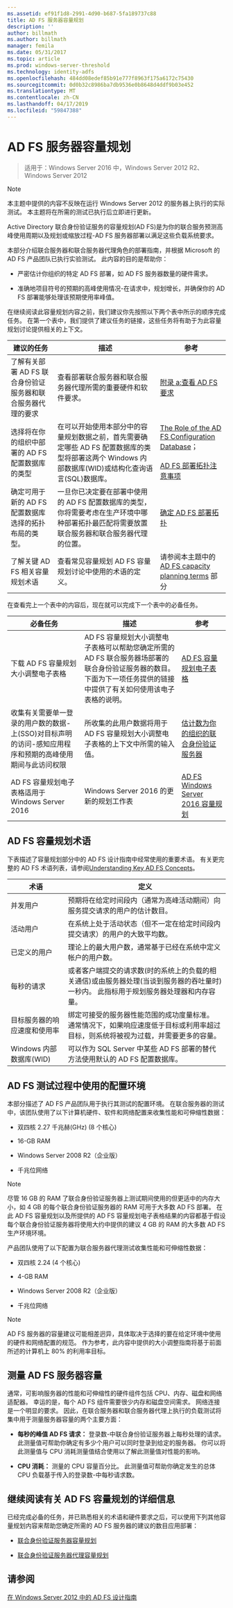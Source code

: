 ```yaml
---
ms.assetid: ef91f1d8-2991-4d90-b687-5fa189737c88
title: AD FS 服务器容量规划
description: ''
author: billmath
ms.author: billmath
manager: femila
ms.date: 05/31/2017
ms.topic: article
ms.prod: windows-server-threshold
ms.technology: identity-adfs
ms.openlocfilehash: 484dd08edef85b91e777f8963f175a6172c75430
ms.sourcegitcommit: 0d0b32c8986ba7db9536e0b8648d4ddf9b03e452
ms.translationtype: MT
ms.contentlocale: zh-CN
ms.lasthandoff: 04/17/2019
ms.locfileid: "59847388"
---
```

# <a name="planning-for-ad-fs-server-capacity"></a>AD FS 服务器容量规划

>适用于：Windows Server 2016 中，Windows Server 2012 R2、 Windows Server 2012

  
> [!NOTE]  
> 本主题中提供的内容不反映在运行 Windows Server 2012 的服务器上执行的实际测试。 本主题将在所需的测试已执行后立即进行更新。  
  
Active Directory 联合身份验证服务的容量规划\(AD FS\)是为你的联合服务预测高峰使用周期以及规划或缩放过程\-AD FS 服务器部署以满足这些负载系统要求。  
  
本部分介绍联合服务器和联合服务器代理角色的部署指南，并根据 Microsoft 的 AD FS 产品团队已执行实验测试。 此内容的目的是帮助你：  
  
-   严密估计你组织的特定 AD FS 部署，如 AD FS 服务器数量的硬件需求。  
  
-   准确地项目符号的预期的高峰使用情况\-在请求中，规划增长，并确保你的 AD FS 部署能够处理该预期使用率峰值。  
  
在继续阅读此容量规划内容之前，我们建议你先按照以下两个表中所示的顺序完成任务。 在第一个表中，我们提供了建议任务的链接，这些任务将有助于为此容量规划讨论提供相关的上下文。  
  
|建议的任务|描述|参考|  
|--------------------|---------------|-------------|  
|了解有关部署 AD FS 联合身份验证服务器和联合服务器代理的要求|查看部署联合服务器和联合服务器代理所需的重要硬件和软件要求。|[附录 a:查看 AD FS 要求](Appendix-A--Reviewing-AD-FS-Requirements.md)|  
|选择将在你的组织中部署的 AD FS 配置数据库的类型|在可以开始使用本部分中的容量规划数据之前，首先需要确定哪些 AD FS 配置数据库的类型将部署这两个 Windows 内部数据库\(WID\)或结构化查询语言\(SQL\)数据库。|[The Role of the AD FS Configuration Database](../../ad-fs/technical-reference/The-Role-of-the-AD-FS-Configuration-Database.md)；<br /><br />[AD FS 部署拓扑注意事项](AD-FS-Deployment-Topology-Considerations.md)|  
|确定可用于新的 AD FS 配置数据库选择的拓扑布局的类型。|一旦你已决定要在部署中使用的 AD FS 配置数据库的类型，你将需要考虑在生产环境中哪种部署拓扑最匹配将需要放置联合服务器和联合服务器代理的位置。|[确定 AD FS 部署拓扑](Determine-Your-AD-FS-Deployment-Topology.md)|  
|了解关键 AD FS 相关容量规划术语|查看常见容量规划 AD FS 容量规划讨论中使用的术语的定义。|请参阅本主题中的 [AD FS capacity planning terms](Planning-for-AD-FS-Server-Capacity.md#bk_terms) 部分|  
  
在查看完上一个表中的内容后，现在就可以完成下一个表中的必备任务。  
  
|必备任务|描述|参考|  
|---------------------|---------------|-------------|  
|下载 AD FS 容量规划大小调整电子表格|AD FS 容量规划大小调整电子表格可以帮助您确定所需的 AD FS 联合服务器场部署的联合身份验证服务器的数目。 下面为下一项任务提供的链接中提供了有关如何使用该电子表格的说明。|[AD FS 容量规划电子表格](http://adfsdocs.blob.core.windows.net/adfs/ADFSCapacityPlanning.xlsx)|  
|收集有关需要单一登录的用户数的数据\-上\(SSO\)对目标声明的访问\-感知应用程序和预期的高峰使用期间与此访问权限|所收集的此用户数据将用于 AD FS 容量规划大小调整电子表格的上下文中所需的输入值。|[估计数为你的组织的联合身份验证服务器](Planning-for-Federation-Server-Capacity.md#bk_estimatefs)|  
|AD FS 容量规划电子表格适用于 Windows Server 2016|Windows Server 2016 的更新的规划工作表|[AD FS Windows Server 2016 容量规划](http://adfsdocs.blob.core.windows.net/adfs/ADFSCapacity2016.xlsx)  
  
## <a name="bk_terms"></a>AD FS 容量规划术语  
下表描述了容量规划部分中的 AD FS 设计指南中经常使用的重要术语。 有关更完整的 AD FS 术语列表，请参阅[Understanding Key AD FS Concepts](../../ad-fs/technical-reference/Understanding-Key-AD-FS-Concepts.md)。  
  
|术语|定义|  
|--------|--------------|  
|并发用户|预期将在给定时间段内（通常为高峰活动期间）向服务提交请求的用户的估计数目。|  
|活动用户|在系统上处于活动状态（但不一定在给定时间段内提交请求）的用户的大致平均数。|  
|已定义的用户|理论上的最大用户数，通常基于已经在系统中定义帐户的用户数。|  
|每秒的请求|或者客户端提交的请求数\(时的系统上的负载的相关通信\)或由服务器处理\(当谈到服务器的吞吐量时\)一秒内。 此指标用于规划服务器处理器和内存容量。|  
|目标服务器的响应速度和使用率|绑定可接受的服务器性能范围的成功度量标准。 通常情况下，如果响应速度低于目标或利用率超过目标，则系统将被视为过载，并需要更多的容量。|  
|Windows 内部数据库\(WID\)|可以作为 SQL Server 中某些 AD FS 部署的替代方法使用默认的 AD FS 配置数据库。|  
  
## <a name="configuration-environment-used-during-ad-fs-testing"></a>AD FS 测试过程中使用的配置环境  
本部分描述了 AD FS 产品团队用于执行其测试的配置环境。 在联合服务器的测试中，该团队使用了以下计算机硬件、软件和网络配置来收集性能和可伸缩性数据：  
  
-   双四核 2.27 千兆赫\(GHz\) \(8 个核心\)  
  
-   16\-GB RAM  
  
-   Windows Server 2008 R2（企业版）  
  
-   千兆位网络  
  
> [!NOTE]  
> 尽管 16 GB 的 RAM 了联合身份验证服务器上测试期间使用的但更适中的内存大小，如 4 GB 的每个联合身份验证服务器的 RAM 可用于大多数 AD FS 部署。 在此 AD FS 容量规划以及所提供的 AD FS 容量规划电子表格结果的内容都基于假设每个联合身份验证服务器将使用大约中提供的建议 4 GB 的 RAM 的大多数 AD FS 生产环境环境。  
  
产品团队使用了以下配置为联合服务器代理测试收集性能和可伸缩性数据：  
  
-   双四核 2.24 \(4 个核心\)  
  
-   4\-GB RAM  
  
-   Windows Server 2008 R2（企业版）  
  
-   千兆位网络  
  
> [!NOTE]  
> AD FS 服务器的容量建议可能相差迥异，具体取决于选择的要在给定环境中使用的硬件和网络配置的规范。 作为参考，此内容中提供的大小调整指南将基于前面所述的计算机上 80% 的利用率目标。  
  
## <a name="measure-ad-fs-server-capacity"></a>测量 AD FS 服务器容量  
通常，可影响服务器的性能和可伸缩性的硬件组件包括 CPU、内存、磁盘和网络适配器。 幸运的是，每个 AD FS 组件需要很少内存和磁盘空间需求。 网络连接是一个明显的要求。 因此，在联合服务器和联合服务器代理上执行的负载测试将集中用于测量服务器容量的两个主要方面：  
  
-   **每秒的峰值 AD FS 请求：** 登录数\-中联合身份验证服务器上每秒处理的请求。 此测量值可帮助你确定有多少个用户可以同时登录到给定的服务器。 你可以将此测量值与 CPU 消耗测量值结合使用以了解此测量值对性能的影响。  
  
-   **CPU 消耗：** 测量的 CPU 容量百分比。 此测量值可帮助你确定发生的总体 CPU 负载基于传入的登录数\-中每秒请求数。  
  
## <a name="continue-reading-more-about-ad-fs-capacity-planning"></a>继续阅读有关 AD FS 容量规划的详细信息  
已经完成必备的任务，并已熟悉相关的术语和硬件要求之后，可以使用下列其他容量规划内容来帮助您确定所需的 AD FS 服务器的建议的数目应用部署：  
  
-   [联合身份验证服务器容量规划](Planning-for-Federation-Server-Capacity.md)  
  
-   [联合身份验证服务器代理容量规划](Planning-for-Federation-Server-Proxy-Capacity.md)  
  
## <a name="see-also"></a>请参阅
[在 Windows Server 2012 中的 AD FS 设计指南](AD-FS-Design-Guide-in-Windows-Server-2012.md)

